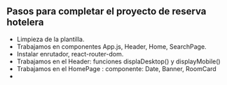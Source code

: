 ## Pasos para completar el proyecto de reserva hotelera

- Limpieza de la plantilla.
- Trabajamos en componentes App.js, Header, Home, SearchPage.
- Instalar enrutador, react-router-dom.
- Trabajamos en el Header: funciones displaDesktop() y displayMobile()
- Trabajamos en el HomePage : componente: Date, Banner, RoomCard
-
